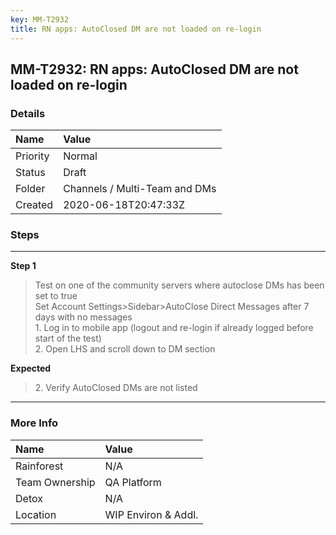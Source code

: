 ```yaml
---
key: MM-T2932
title: RN apps: AutoClosed DM are not loaded on re-login
---
```


## MM-T2932: RN apps: AutoClosed DM are not loaded on re-login

### Details

| Name     | Value                         |
| :------- | :---------------------------- |
| Priority | Normal                        |
| Status   | Draft                         |
| Folder   | Channels / Multi-Team and DMs |
| Created  | 2020-06-18T20:47:33Z          |

### Steps

<hr/>

**Step 1**

> <article>Test on one of the community servers where autoclose DMs has been set to true<br />Set Account Settings&gt;Sidebar&gt;AutoClose Direct Messages after 7 days with no messages <br />1. Log in to mobile app (logout and re-login if already logged before start of the test)<br />2. Open LHS and scroll down to DM section</article>

**Expected**

> <article>2. Verify AutoClosed DMs are not listed</article>

<hr/>

### More Info

| Name           | Value               |
| :------------- | :------------------ |
| Rainforest     | N/A                 |
| Team Ownership | QA Platform         |
| Detox          | N/A                 |
| Location       | WIP Environ & Addl. |
